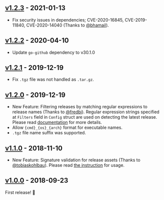 ## [v1.2.3] - 2021-01-13

- Fix security issues in dependencies; CVE-2020-16845, CVE-2019-11840, CVE-2020-14040 (Thanks to [@bhamail](https://github.com/bhamail)).

## [v1.2.2] - 2020-04-10

- Update `go-github` dependency to v30.1.0

## [v1.2.1] - 2019-12-19

- Fix `.tgz` file was not handled as `.tar.gz`.


## [v1.2.0] - 2019-12-19

- New Feature: Filtering releases by matching regular expressions to release names (Thanks to [@fredbi](https://github.com/fredbi)).
  Regular expression strings specified at `Filters` field in `Config` struct are used on detecting the
  latest release. Please read [documentation](https://godoc.org/github.com/loft-sh/go-github-selfupdate/selfupdate#Config)
  for more details.
- Allow `{cmd}_{os}_{arch}` format for executable names.
- `.tgz` file name suffix was supported.


## [v1.1.0] - 2018-11-10

- New Feature: Signature validation for release assets (Thanks to [@tobiaskohlbau](https://github.com/tobiaskohlbau)).
  Please read [the instruction](https://github.com/loft-sh/go-github-selfupdate#hash-or-signature-validation) for usage.


## [v1.0.0] - 2018-09-23

First release! :tada:


[v1.2.3]: https://github.com/loft-sh/go-github-selfupdate/compare/v1.2.2...v1.2.3
[v1.2.2]: https://github.com/loft-sh/go-github-selfupdate/compare/v1.2.1...v1.2.2
[v1.2.1]: https://github.com/loft-sh/go-github-selfupdate/compare/v1.2.0...v1.2.1
[v1.2.0]: https://github.com/loft-sh/go-github-selfupdate/compare/go-get-release...v1.2.0
[v1.1.0]: https://github.com/loft-sh/go-github-selfupdate/compare/v1.0.0...v1.1.0
[v1.0.0]: https://github.com/loft-sh/go-github-selfupdate/compare/example-1.2.4...v1.0.0
